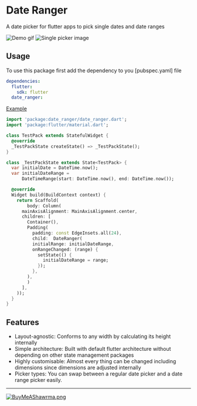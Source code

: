 # Date Ranger

A date picker for flutter apps to pick single dates and date ranges

![Demo gif](https://github.com/funyin/date_ranger/blob/master/assets/demo.gif?raw=true)
![Single picker image](https://raw.githubusercontent.com/funyin/date_ranger/master/assets/single_picker.png)

## Usage

To use this package first add the dependency to you [pubspec.yaml] file
```yaml
dependencies:
  flutter:
    sdk: flutter
  date_ranger: 
```

[Example](https://github.com/funyin/date_ranger/blob/master/lib/example/example.dart)

```dart
import 'package:date_ranger/date_ranger.dart';
import 'package:flutter/material.dart';

class TestPack extends StatefulWidget {
  @override
  _TestPackState createState() => _TestPackState();
}

class _TestPackState extends State<TestPack> {
  var initialDate = DateTime.now();
  var initialDateRange =
      DateTimeRange(start: DateTime.now(), end: DateTime.now());

  @override
  Widget build(BuildContext context) {
    return Scaffold(
        body: Column(
      mainAxisAlignment: MainAxisAlignment.center,
      children: [
        Container(),
        Padding(
          padding: const EdgeInsets.all(24),
          child:  DateRanger(
          initialRange: initialDateRange,
          onRangeChanged: (range) {
            setState(() {
              initialDateRange = range;
            });
          },
        ),
        )
      ],
    ));
  }
}
```


## Features
* Layout-agnostic: Conforms to any width by calculating its height internally
* Simple architecture: Built with default flutter architecture without depending on other state management packages
* Highly customisable:  Almost every thing can be changed including dimensions since dimensions are adjusted internally
* Picker types:  You can swap between a regular date picker and a date range picker easily.

***
[![BuyMeAShawrma.png](https://cdn.hashnode.com/res/hashnode/image/upload/v1619907239535/KqJOyu-70.png)](https://www.buymeacoffee.com/funyinkash) 
